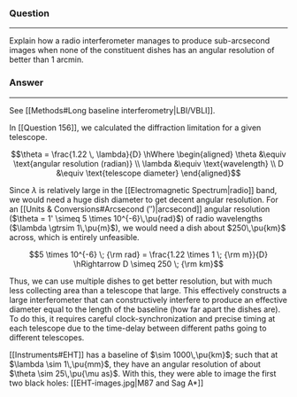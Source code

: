 ### Question
---
Explain how a radio interferometer manages to produce sub-arcsecond images when none of the constituent dishes has an angular resolution of better than 1 arcmin.

### Answer
---
See [[Methods#Long baseline interferometry|LBI/VBLI]].

In [[Question 156]], we calculated the diffraction limitation for a given telescope.

$$\theta  = \frac{1.22  \, \lambda}{D} \hWhere \begin{aligned}
	\theta &\equiv \text{angular resolution (radian)} \\
	\lambda &\equiv \text{wavelength} \\
	D &\equiv \text{telescope diameter}
\end{aligned}$$

Since $\lambda$ is relatively large in the [[Electromagnetic Spectrum|radio]] band, we would need a huge dish diameter to get decent angular resolution. For an [[Units & Conversions#Arcsecond ($''$)|arcsecond]] angular resolution ($\theta = 1' \simeq 5 \times 10^{-6}\,\pu{rad}$) of radio wavelengths ($\lambda \gtrsim 1\,\pu{m}$), we would need a dish about $250\,\pu{km}$ across, which is entirely unfeasible.

$$5 \times 10^{-6} \; {\rm rad} = \frac{1.22 \times 1 \; {\rm m}}{D} \hRightarrow D \simeq 250 \; {\rm km}$$

Thus, we can use multiple dishes to get better resolution, but with much less collecting area than a telescope that large. This effectively constructs a large interferometer that can constructively interfere to produce an effective diameter equal to the length of the baseline (how far apart the dishes are). To do this, it requires careful clock-synchronization and precise timing at each telescope due to the time-delay between different paths going to different telescopes.

[[Instruments#EHT]] has a baseline of $\sim 1000\,\pu{km}$; such that at $\lambda \sim 1\,\pu{mm}$, they have an angular resolution of about $\theta \sim 25\,\pu{\mu as}$. With this, they were able to image the first two black holes: [[EHT-images.jpg|M87 and Sag A*]]